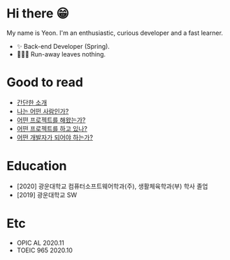 # Hi there 😁
My name is Yeon. I'm an enthusiastic, curious developer and a fast learner.

- ✨ Back-end Developer (Spring).
- 💁🏻‍♂️ Run-away leaves nothing.

<!--
[![Hits](https://hits.seeyoufarm.com/api/count/incr/badge.svg?url=https%3A%2F%2Fgithub.com%2Ftmddusgood)](https://hits.seeyoufarm.com)
**tmddusgood/tmddusgood** is a ✨ _special_ ✨ repository because its `README.md` (this file) appears on your GitHub profile.

Here are some ideas to get you started:

- 🔭 I’m currently working on ...
- 🌱 I’m currently learning ...
- 👯 I’m looking to collaborate on ...
- 🤔 I’m looking for help with ...
- 💬 Ask me about ...
- 📫 How to reach me: ...
- 😄 Pronouns: ...
- ⚡ Fun fact: ...

[![Top Langs](https://github-readme-stats.vercel.app/api/top-langs/?username=tmddusgood&layout=compact)](https://github.com/tmddusgood)
-->
# Good to read
* [간단한 소개](https://velog.io/@tmddusgood/about)
* [나는 어떤 사람인가?](https://velog.io/@tmddusgood/series/%EC%96%B4%EB%96%A4-%EA%B0%9C%EB%B0%9C%EC%9E%90%EA%B0%80-%EB%90%98%EC%96%B4%EC%95%BC-%ED%95%98%EB%8A%94%EA%B0%80)
* [어떤 프로젝트를 해왔는가?](https://velog.io/@tmddusgood/series/%EC%96%B4%EB%96%A4-%ED%94%84%EB%A1%9C%EC%A0%9D%ED%8A%B8%EB%A5%BC-%ED%95%B4%EC%99%94%EB%82%98)
* [어떤 프로젝트를 하고 있나?](https://velog.io/@tmddusgood/series/%EC%96%B4%EB%96%A4-%ED%94%84%EB%A1%9C%EC%A0%9D%ED%8A%B8%EB%A5%BC-%ED%95%98%EA%B3%A0-%EC%9E%88%EB%82%98)
* [어떤 개발자가 되어야 하는가?](https://velog.io/@tmddusgood/series/%EA%B0%9C%EB%B0%9C%EC%9E%90%EB%8A%94-%EC%96%B4%EB%95%8C%EC%95%BC-%ED%95%98%EB%8A%94%EA%B0%80)

# Education
* [2020] 광운대학교 컴퓨터소프트웨어학과(주), 생활체육학과(부) 학사 졸업
* [2019] 광운대학교 SW

# Etc
* OPIC AL 2020.11 
* TOEIC 965 2020.10



